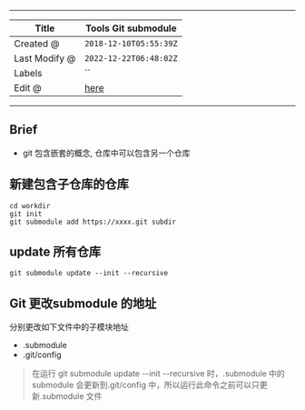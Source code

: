 -----

| Title         | Tools Git submodule                                  |
| ------------- | ---------------------------------------------------- |
| Created @     | `2018-12-10T05:55:39Z`                               |
| Last Modify @ | `2022-12-22T06:48:02Z`                               |
| Labels        | \`\`                                                 |
| Edit @        | [here](https://github.com/junxnone/xwiki/issues/114) |

-----

## Brief

  - git 包含嵌套的概念, 仓库中可以包含另一个仓库

## 新建包含子仓库的仓库

    cd workdir
    git init
    git submodule add https://xxxx.git subdir

## update 所有仓库

    git submodule update --init --recursive

## Git 更改submodule 的地址

分别更改如下文件中的子模块地址

  - .submodule
  - .git/config

> 在运行 git submodule update --init --recursive 时，.submodule 中的 submodule
> 会更新到.git/config 中，所以运行此命令之前可以只更新.submodule 文件
